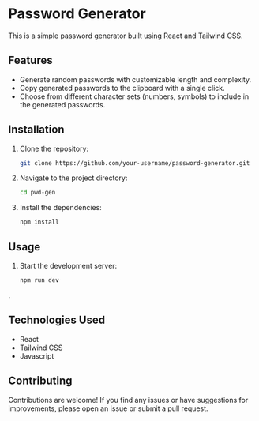

# Password Generator

This is a simple password generator built using React and Tailwind CSS.

## Features

- Generate random passwords with customizable length and complexity.
- Copy generated passwords to the clipboard with a single click.
- Choose from different character sets (numbers, symbols) to include in the generated passwords.

## Installation

1. Clone the repository:

    ```bash
    git clone https://github.com/your-username/password-generator.git
    ```

2. Navigate to the project directory:

    ```bash
    cd pwd-gen
    ```

3. Install the dependencies:

    ```bash
    npm install
    ```

## Usage

1. Start the development server:

    ```bash
    npm run dev
    ```

.

## Technologies Used

- React
- Tailwind CSS
- Javascript

## Contributing

Contributions are welcome! If you find any issues or have suggestions for improvements, please open an issue or submit a pull request.

